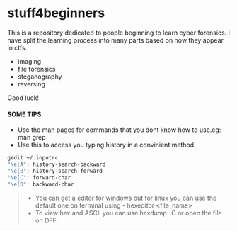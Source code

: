 # stuff4beginners

This is a repository dedicated to people beginning to learn cyber forensics.
I have split the learning process into many parts based on how they appear in ctfs.

- imaging
- file forensics
- steganography
- reversing

Good luck!

#### SOME TIPS
- Use the man pages for commands that you dont know how to use.eg: man grep
- Use this to access you typing history in a convinient method. 
```sh
gedit ~/.inputrc
"\e[A": history-search-backward
"\e[B": history-search-forward
"\e[C": forward-char
"\e[D": backward-char
```
>- You can get a editor for windows but for linux you can use the default one on terminal using - hexeditor <file_name>
>- To view hex and ASCII you can use hexdump -C or open the file on DFF. 
